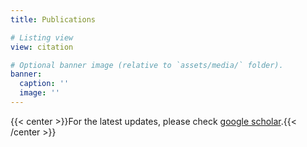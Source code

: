 ```yaml
---
title: Publications

# Listing view
view: citation

# Optional banner image (relative to `assets/media/` folder).
banner:
  caption: ''
  image: ''
---
```

{{< center >}}For the latest updates, please check [google scholar](https://scholar.google.com/citations?user=XdCdz4oAAAAJ).{{< /center >}}